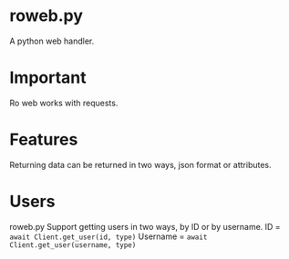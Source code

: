# roweb.py

A python web handler.

# Important

Ro web works with requests.

# Features

Returning data can be returned in two ways, json format or attributes.

# Users

roweb.py Support getting users in two ways, by ID or by username.
ID = ```await Client.get_user(id, type)```
Username = ```await Client.get_user(username, type)```



